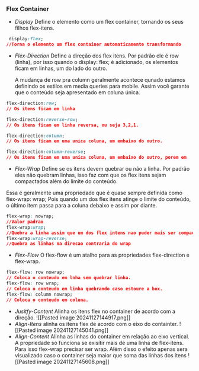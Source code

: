 ### Flex Container
- *Display*
	Define o elemento como um flex container, tornando os seus filhos flex-itens. 
```css	
 display:flex;
//Torna o elemento um flex container automaticamente transformando         todos os seus filhos em flex-itens. 
``` 

- *Flex-Direction*
	Define a direção dos flex itens. Por padrão ele é row (linha), por isso quando o display: flex; é adicionado, os elementos ficam em linhas, um do lado do outro.

	A mudança de row pra column geralmente acontece qunado estamos definindo os estilos em media queries para mobile. Assim você garante que o conteúdo seja apresentado em coluna única.

```css
flex-direction:row;
// Os itens ficam em linha

flex-direction:reverse-row;
// Os itens ficam em linha reversa, ou seja 3,2,1.

flex-direction:column;
// Os itens ficam em uma unica coluna, um embaixo do outro.

flex-direction:column-reverse;
// Os itens ficam em uma unica coluna, um embaixo do outro, porem em        ordem reversa, ou seja 3,2,1.
```

- *Flex-Wrap*
Define se os itens devem quebrar ou não a linha. Por padrão eles não quebram linhas, isso faz com que os flex itens sejam compactados além do limite do conteúdo.

Essa é geralmente uma propriedade que é quase sempre definida como flex-wrap: wrap; Pois quando um dos flex itens atinge o limite do conteúdo, o último item passa para a coluna debaixo e assim por diante.

```css
flex-wrap: nowrap;
//Valor padrao
flex-wrap:wrap;
//Quebra a linha assim que um dos flex intens nao puder mais ser compactado
flex-wrap:wrap-reverse;
//Quebra as linhas na direcao contraria do wrap
```

- *Flex-Flow*
O flex-flow é um atalho para as propriedades flex-direction e flex-wrap.

```css
flex-flow: row nowrap;
// Coloca o conteudo em lnha sem quebrar linha.
flex-flow: row wrap;
// Coloca o conteudo em linha quebrando caso estoure a box.
flex-flow: column nowrap;
// Coloca o conteudo em coluna.
```

- *Jusitfy-Content*
Alinha os itens flex no container de acordo com a direção.
![[Pasted image 20241127144917.png]]
- *Align-Itens*
alinha os itens flex de acordo com o eixo do containter.
![[Pasted image 20241127145041.png]]
- *Align-Content*
Alinha as linhas do container em relação ao eixo vertical. A propriedade só funciona se exisitir mais de uma linha de flex-itens. Para isso flex-wrap precisar ser wrap.
Além disso o efeito apenas sera visualizado caso o container seja maior que soma das linhas dos itens 
![[Pasted image 20241127145608.png]]

